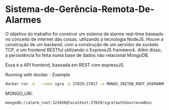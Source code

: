 # Sistema-de-Gerência-Remota-De-Alarmes
O objetivo do trabalho foi construir um sistema de alarme real-time baseado no conceito de internet das coisas, utilizando a tecnologia NodeJS. Houve a construção de um backend, com a construção de um servidor de sockets TCP, e um frontend RESTful utilizando o ExpressJS framework. Além disso, a persistência foi feita numa base de dados não relacional MongoDB.

Essa é a API frontend, baseada em REST com expressJS.

Running with docker - Example

```sh
docker run -d  --name sgra -p 27029:27017 -e MONGO_INITDB_ROOT_USERNAME=alarm_root -e MONGO_INITDB_ROOT_PASSWORD=123456 mongo
```

MONGO_URI: 

```
mongodb://alarm_root:123456@localhost:27029/sgra?authSource=admin
```